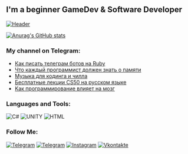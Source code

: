 
## I'm a beginner GameDev & Software Developer


[![Header](https://i.yapx.ru/NZGoV.png)](https://www.t.me/fenfxlim)

[![Anurag's GitHub stats](https://github-readme-stats.vercel.app/api?username=fenfxlim)](https://github.com/anuraghazra/github-readme-stats)



### My channel on Telegram:
<!-- TELEGA:START -->
- [Как писать телеграм ботов на Ruby](https://t.me/skladcodercamp/176)
- [Что каждый программист должен знать о памяти](https://t.me/skladcodercamp/181)
- [Музыка для кодинга и чилла](https://t.me/skladcodercamp/182)
- [Бесплатные лекции CS50 на русском языке](https://t.me/skladcodercamp/187)
- [Kак программирование влияет на мозг](https://t.me/skladcodercamp/195)
<!-- TELEGA:END -->

### Languages and Tools:
![C#](https://img.shields.io/badge/-C#-1c1c1c?style=for-the-badge&logo=c++&logoColor=fff)
![UNITY](https://img.shields.io/badge/-UNITY-1c1c1c?style=for-the-badge&logo=unity&logoColor=fff)
![HTML](https://img.shields.io/badge/-HTML-1c1c1c?style=for-the-badge&logo=html&logoColor=F8C52C)

### Follow Me:
[![Telegram](https://img.shields.io/badge/-Telegram-1c1c1c?style=for-the-badge&logo=telegram&logoColor=27A0D9)](https://t.me/dyblik2)
[![Telegram](https://img.shields.io/badge/-CoderCamp-1c1c1c?style=for-the-badge&logo=telegram&logoColor=27A0D9)](https://t.me/skladcodercamp)
[![Instagram](https://img.shields.io/badge/-Instagram-1c1c1c?style=for-the-badge&logo=instagram&logoColor=B4068E)](https://www.instagram.com/delllicouc)
[![Vkontakte](https://img.shields.io/badge/-Vkontakte-1c1c1c?style=for-the-badge&logo=Vk&logoColor=4F7DB3)](https://vk.com/delllicouc)
